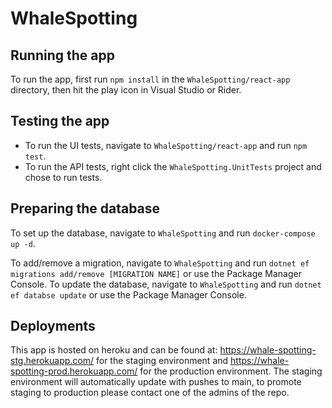 # WhaleSpotting

## Running the app
To run the app, first run `npm install` in the `WhaleSpotting/react-app` directory, then hit the play icon in Visual Studio or Rider.

## Testing the app
- To run the UI tests, navigate to `WhaleSpotting/react-app` and run `npm test`.
- To run the API tests, right click the `WhaleSpotting.UnitTests` project and chose to run tests.

## Preparing the database
To set up the database, navigate to `WhaleSpotting` and run `docker-compose up -d`.

To add/remove a migration, navigate to `WhaleSpotting` and run `dotnet ef migrations add/remove [MIGRATION NAME]` or use the Package Manager Console.
To update the database, navigate to `WhaleSpotting` and run `dotnet ef databse update` or use the Package Manager Console.

## Deployments

This app is hosted on heroku and can be found at: https://whale-spotting-stg.herokuapp.com/ for the staging environment and https://whale-spotting-prod.herokuapp.com/ for the production environment. The staging environment will automatically update with pushes to main, to promote staging to production please contact one of the admins of the repo.
